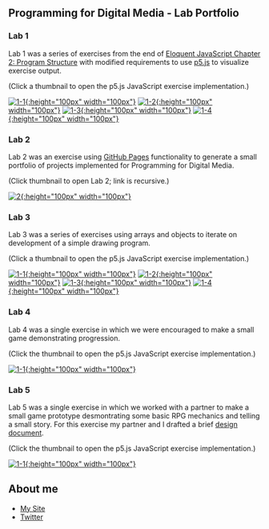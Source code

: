 ## Programming for Digital Media - Lab Portfolio

### Lab 1

Lab 1 was a series of exercises from the end of [Eloquent JavaScript Chapter 2: Program Structure](https://eloquentjavascript.net/02_program_structure.html) with modified requirements to use [p5.js](https://p5js.org/) to visualize exercise output.

(Click a thumbnail to open the p5.js JavaScript exercise implementation.)

[![1-1](/images/20210910_1636_1-1.PNG){:height="100px" width="100px"}](./sketches/labs/1/1_1/) 
[![1-2](/images/20210910_1637_1-2.PNG){:height="100px" width="100px"}](./sketches/labs/1/1_2/) 
[![1-3](/images/20210910_1701_1-3.PNG){:height="100px" width="100px"}](./sketches/labs/1/1_3/) 
[![1-4](/images/20210911_1207_1-4.PNG){:height="100px" width="100px"}](./sketches/labs/1/1_4/)

### Lab 2

Lab 2 was an exercise using [GitHub Pages](https://pages.github.com/) functionality to generate a small portfolio of projects implemented for Programming for Digital Media.

(Click thumbnail to open Lab 2; link is recursive.)

[![2](/images/20210922_0914_2.PNG){:height="100px" width="100px"}](./)

### Lab 3

Lab 3 was a series of exercises using arrays and objects to iterate on development of a simple drawing program.

(Click a thumbnail to open the p5.js JavaScript exercise implementation.)

[![1-1](/images/20210926_1531_3-1.PNG){:height="100px" width="100px"}](./sketches/labs/3/3_1/) 
[![1-2](/images/20210926_1507_3-2.PNG){:height="100px" width="100px"}](./sketches/labs/3/3_2/) 
[![1-3](/images/20210926_1445_3-3.PNG){:height="100px" width="100px"}](./sketches/labs/3/3_3/) 
[![1-4](/images/20210926_1423_3-4.PNG){:height="100px" width="100px"}](./sketches/labs/3/3_4/)

### Lab 4

Lab 4 was a single exercise in which we were encouraged to make a small game demonstrating progression.

(Click the thumbnail to open the p5.js JavaScript exercise implementation.)

[![1-1](/images/20211010_1809_4.PNG){:height="100px" width="100px"}](./sketches/labs/4/) 

### Lab 5

Lab 5 was a single exercise in which we worked with a partner to make a small game prototype desmontrating some basic RPG mechanics and telling a small story. For this exercise my partner and I drafted a brief [design document](https://docs.google.com/document/d/1tTvrSlwvx5JhYcAEUWlz7KNNStV1Aw1N8wNJmr1EniI/edit).

(Click the thumbnail to open the p5.js JavaScript exercise implementation.)

[![1-1](/images/20211027_1128_5.PNG){:height="100px" width="100px"}](./sketches/labs/5/)

## About me
- [My Site](https://www.thatwhichismedia.com/)
- [Twitter](https://twitter.com/ThatWhichIsM)
